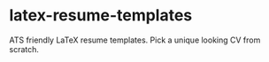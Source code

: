 # latex-resume-templates
ATS friendly LaTeX resume templates. Pick a unique looking CV from scratch.
